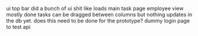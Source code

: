 ui top bar
did a bunch of ui shit like loads
main task page employee view mostly done
tasks can be dragged between columns but nothing updates in the db yet. does this need to be done for the prototype?
dummy login page to test api

